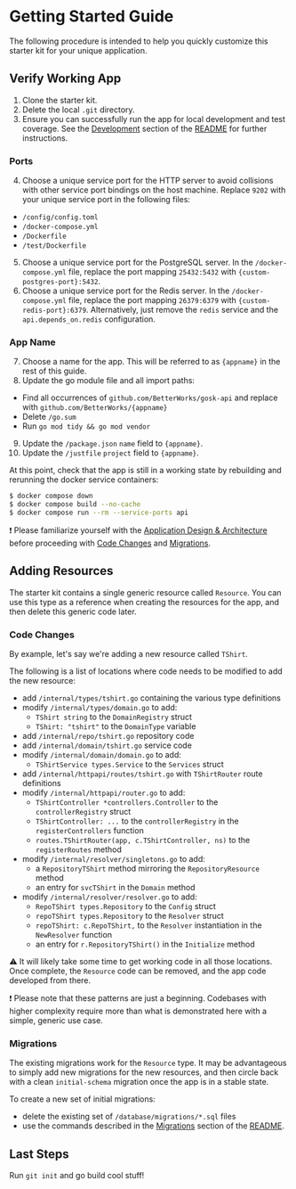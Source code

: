 # Getting Started Guide

The following procedure is intended to help you quickly customize this starter kit for your unique application.

## Verify Working App
1. Clone the starter kit.
2. Delete the local `.git` directory.
3. Ensure you can successfully run the app for local development and test coverage. See the [Development](../README.md#development) section of the [README](../README.md) for further instructions.

### Ports
4. Choose a unique service port for the HTTP server to avoid collisions with other service port bindings on the host machine. Replace `9202` with your unique service port in the following files:
  - `/config/config.toml`
  - `/docker-compose.yml`
  - `/Dockerfile`
  - `/test/Dockerfile`
5. Choose a unique service port for the PostgreSQL server. In the `/docker-compose.yml` file, replace the port mapping `25432:5432` with `{custom-postgres-port}:5432`.
6. Choose a unique service port for the Redis server. In the `/docker-compose.yml` file, replace the port mapping `26379:6379` with `{custom-redis-port}:6379`. Alternatively, just remove the `redis` service and the `api.depends_on.redis` configuration.

### App Name
7. Choose a name for the app. This will be referred to as `{appname}` in the rest of this guide.
8. Update the go module file and all import paths:
  - Find all occurrences of `github.com/BetterWorks/gosk-api` and replace with `github.com/BetterWorks/{appname}`
  - Delete `/go.sum`
  - Run `go mod tidy && go mod vendor`
9. Update the `/package.json` `name` field to `{appname}`.
10. Update the `/justfile` `project` field to `{appname}`.

At this point, check that the app is still in a working state by rebuilding and rerunning the docker service containers:
```sh
$ docker compose down
$ docker compose build --no-cache
$ docker compose run --rm --service-ports api
```
:exclamation: Please familiarize yourself with the [Application Design & Architecture](architecture.md) before proceeding with [Code Changes](#code-changes) and [Migrations](#migrations).

## Adding Resources
The starter kit contains a single generic resource called `Resource`. You can use this type as a reference when creating the resources for the app, and then delete this generic code later.

### Code Changes
By example, let's say we're adding a new resource called `TShirt`.

The following is a list of locations where code needs to be modified to add the new resource:
- add `/internal/types/tshirt.go` containing the various type definitions
- modify `/internal/types/domain.go` to add:
  - `TShirt string` to the `DomainRegistry` struct
  - `TShirt: "tshirt"` to the `DomainType` variable
- add `/internal/repo/tshirt.go` repository code
- add `/internal/domain/tshirt.go` service code
- modify `/internal/domain/domain.go` to add:
  - `TShirtService types.Service` to the `Services` struct
- add `/internal/httpapi/routes/tshirt.go` with `TShirtRouter` route definitions
- modify `/internal/httpapi/router.go` to add:
  - `TShirtController *controllers.Controller` to the `controllerRegistry` struct
  - `TShirtController: ...` to the `controllerRegistry` in the `registerControllers` function
  - `routes.TShirtRouter(app, c.TShirtController, ns)` to the `registerRoutes` method
- modify `/internal/resolver/singletons.go` to add:
  - a `RepositoryTShirt` method mirroring the `RepositoryResource` method
  - an entry for `svcTShirt` in the `Domain` method
- modify `/internal/resolver/resolver.go` to add:
  - `RepoTShirt types.Repository` to the `Config` struct
  - `repoTShirt types.Repository` to the `Resolver` struct
  - `repoTShirt: c.RepoTShirt,` to the `Resolver` instantiation in the `NewResolver` function
  - an entry for `r.RepositoryTShirt()` in the `Initialize` method

:warning: It will likely take some time to get working code in all those locations. Once complete, the `Resource` code can be removed, and the app code developed from there.

:exclamation: Please note that these patterns are just a beginning. Codebases with higher complexity require more than what is demonstrated here with a simple, generic use case.

### Migrations
The existing migrations work for the `Resource` type. It may be advantageous to simply add new migrations for the new resources, and then circle back with a clean `initial-schema` migration once the app is in a stable state.

To create a new set of initial migrations:
  - delete the existing set of `/database/migrations/*.sql` files
  - use the commands described in the [Migrations](../README.md#migrations) section of the [README](../README.md).

## Last Steps
Run `git init` and go build cool stuff!
